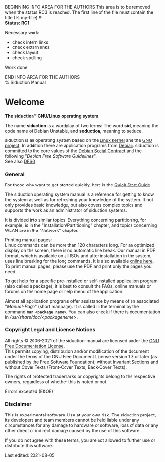 BEGINNING   INFO AREA FOR THE AUTHORS
This area is to be removed when the status RC3 is reached. The first line of the file must contain the title (% my-title) !!!  
**Status: RC1**

Necessary work:

+ check intern links  
+ check extern links  
+ check layout  
+ check spelling  

Work done


END   INFO AREA FOR THE AUTHORS  
% Siduction Manual

# Welcome

**The siduction™ GNU/Linux operating system**.

The name **siduction** is a wordplay of two terms: The word **sid**, meaning the code name of Debian Unstable, and **seduction**, meaning to seduce.

siduction is an operating system based on the [Linux kernel](https://kernel.org) and the [GNU project](https://gnu.org). In addition there are application programs from [Debian](https://debian.org). siduction is committed to the core values of the [Debian Social Contract](https://www.debian.org/social_contract.en.html) and the following "*Debian Free Software Guidelines*".  
See also [DFSG](https://ee.wikipedia.org/wiki/Debian_Free_Software_Guidelines)

### General

For those who want to get started quickly, here is the [Quick Start Guide](./wel-quickstart_en.md#siduction-short-guide)

The siduction operating system manual is a reference for getting to know the system as well as for refreshing your knowledge of the system. It not only provides basic knowledge, but also covers complex topics and supports the work as an administrator of siduction systems.

It is divided into similar topics: Everything concerning partitioning, for example, is in the "Installation/Partitioning" chapter, and topics concerning WLAN are in the "Network" chapter.

Printing manual pages:  
Linux commands can be more than 120 characters long. For an optimized display on the screen, there is no automatic line break. Our manual in PDF format, which is available on all ISOs and after installation in the system, uses line breaking for the long commands. It is also available [online here](https://manual.siduction.org/manual.pdf).  
To print manual pages, please use the PDF and print only the pages you need.

To get help for a specific pre-installed or self-installed application program (also called a package), it is best to consult the FAQs, online manuals or forums on the home page or help menu of the application.

Almost all application programs offer assistance by means of an associated "*Manual-Page*" (short manpage). It is called in the terminal by the command **`man <package name>`**. You can also check if there is documentation in */usr/share/doc/\<packagename\>*.

### Copyright Legal and License Notices

All rights © 2006-2021 of the siduction-manual are licensed under the [GNU Free Documentation License](https://gnu.org/licenses/fdl.txt).  
This permits copying, distribution and/or modification of the document under the terms of the GNU Free Document License version 1.3 or later (as published by the Free Software Foundation); without Invariant Sections and without Cover Texts (Front-Cover Texts, Back-Cover Texts).

The rights of protected trademarks or copyrights belong to the respective owners, regardless of whether this is noted or not.

Errors excepted (E&OE) 

### Disclaimer

This is experimental software. Use at your own risk. The siduction project, its developers and team members cannot be held liable under any circumstances for any damage to hardware or software, loss of data or any other direct or indirect damage caused by the use of this software.

If you do not agree with these terms, you are not allowed to further use or distribute this software.

<div id="rev">Last edited: 2021-08-05</div>


